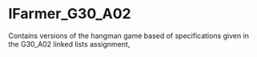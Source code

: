 # IFarmer_G30_A02

Contains versions of the hangman game based of specifications given in the G30_A02 linked lists assignment,
